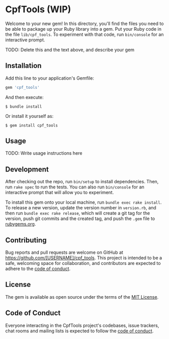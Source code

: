 # CpfTools (WIP)

Welcome to your new gem! In this directory, you'll find the files you need to be able to package up your Ruby library into a gem. Put your Ruby code in the file `lib/cpf_tools`. To experiment with that code, run `bin/console` for an interactive prompt.

TODO: Delete this and the text above, and describe your gem

## Installation

Add this line to your application's Gemfile:

```ruby
gem 'cpf_tools'
```

And then execute:

    $ bundle install

Or install it yourself as:

    $ gem install cpf_tools

## Usage

TODO: Write usage instructions here

## Development

After checking out the repo, run `bin/setup` to install dependencies. Then, run `rake spec` to run the tests. You can also run `bin/console` for an interactive prompt that will allow you to experiment.

To install this gem onto your local machine, run `bundle exec rake install`. To release a new version, update the version number in `version.rb`, and then run `bundle exec rake release`, which will create a git tag for the version, push git commits and the created tag, and push the `.gem` file to [rubygems.org](https://rubygems.org).

## Contributing

Bug reports and pull requests are welcome on GitHub at https://github.com/[USERNAME]/cpf_tools. This project is intended to be a safe, welcoming space for collaboration, and contributors are expected to adhere to the [code of conduct](https://github.com/[USERNAME]/cpf_tools/blob/master/CODE_OF_CONDUCT.md).

## License

The gem is available as open source under the terms of the [MIT License](https://opensource.org/licenses/MIT).

## Code of Conduct

Everyone interacting in the CpfTools project's codebases, issue trackers, chat rooms and mailing lists is expected to follow the [code of conduct](https://github.com/[USERNAME]/cpf_tools/blob/master/CODE_OF_CONDUCT.md).
